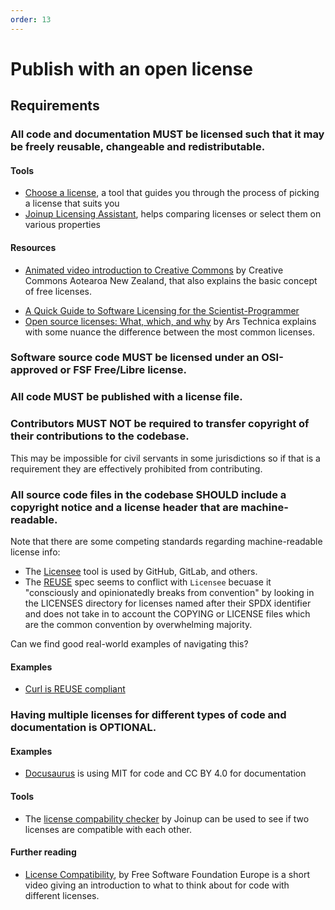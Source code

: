 ```yaml
---
order: 13
---
```

# Publish with an open license

<!-- SPDX-License-Identifier: CC0-1.0 -->
<!-- written in 2022 by The Foundation for Public Code <info@publiccode.net> -->

## Requirements

### All code and documentation MUST be licensed such that it may be freely reusable, changeable and redistributable.

#### Tools

* [Choose a license](https://choosealicense.com/), a tool that guides you through the process of picking a license that suits you
* [Joinup Licensing Assistant](https://joinup.ec.europa.eu/collection/eupl/solution/joinup-licensing-assistant/jla-find-and-compare-software-licenses), helps comparing licenses or select them on various properties

#### Resources

* [Animated video introduction to Creative Commons](https://creativecommons.org/about/videos/creative-commons-kiwi) by Creative Commons Aotearoa New Zealand, that also explains the basic concept of free licenses.
<!-- When we add the one above, we should also remove it from the standard -->
* [A Quick Guide to Software Licensing for the Scientist-Programmer](https://journals.plos.org/ploscompbiol/article?id=10.1371/journal.pcbi.1002598)
* [Open source licenses: What, which, and why](https://arstechnica.com/gadgets/2020/02/how-to-choose-an-open-source-license/) by Ars Technica explains with some nuance the difference between the most common licenses.

### Software source code MUST be licensed under an OSI-approved or FSF Free/Libre license.

### All code MUST be published with a license file.

### Contributors MUST NOT be required to transfer copyright of their contributions to the codebase.

This may be impossible for civil servants in some jurisdictions so if that is a requirement they are effectively prohibited from contributing.

### All source code files in the codebase SHOULD include a copyright notice and a license header that are machine-readable.

Note that there are some competing standards regarding machine-readable license info:

* The [Licensee](https://github.com/licensee/licensee) tool is used by GitHub, GitLab, and others.
* The [REUSE](https://reuse.software/) spec seems to conflict with `Licensee` becuase it "consciously and opinionatedly breaks from convention" by looking in the LICENSES directory for licenses named after their SPDX identifier and does not take in to account the COPYING or LICENSE files which are the common convention by overwhelming majority.

Can we find good real-world examples of navigating this?

#### Examples

* [Curl is REUSE compliant](https://daniel.haxx.se/blog/2022/06/17/curl-is-reuse-compliant/)

### Having multiple licenses for different types of code and documentation is OPTIONAL.

#### Examples

* [Docusaurus](https://github.com/facebook/docusaurus#license) is using MIT for code and CC BY 4.0 for documentation

#### Tools

* The [license compability checker](https://joinup.ec.europa.eu/collection/eupl/solution/joinup-licensing-assistant/jla-compatibility-checker) by Joinup can be used to see if two licenses are compatible with each other.

#### Further reading

* [License Compatibility](https://www.youtube.com/watch?v=KVleNqyohNY), by Free Software Foundation Europe is a short video giving an introduction to what to think about for code with different licenses.
